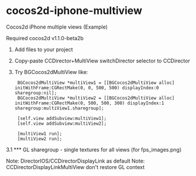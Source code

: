 cocos2d-iphone-multiview
========================

Cocos2d iPhone multiple views (Example)

Required cocos2d v1.1.0-beta2b

1. Add files to your project
2. Copy-paste CCDirector+MultiView switchDirector selector to CCDirector
3. Try BGCocos2dMultiView like:

        BGCocos2dMultiView *multiView1 = [[BGCocos2dMultiView alloc] initWithFrame:CGRectMake(0, 0, 500, 500) displayIndex:0 sharegroup:nil];
        BGCocos2dMultiView *multiView2 = [[BGCocos2dMultiView alloc] initWithFrame:CGRectMake(0, 500, 500, 300) displayIndex:1 sharegroup:multiView1.sharegroup];

        [self.view addSubview:multiView1];
        [self.view addSubview:multiView2];
        
        [multiView1 run];
        [multiView2 run];

3.1 *** GL sharegroup - single textures for all views (for fps_images.png)

Note: DirectorIOS/CCDirectorDisplayLink as default
Note: CCDirectorDisplayLinkMultiView don't restore GL context

